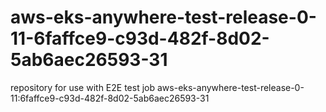 # aws-eks-anywhere-test-release-0-11-6faffce9-c93d-482f-8d02-5ab6aec26593-31
repository for use with E2E test job aws-eks-anywhere-test-release-0-11:6faffce9-c93d-482f-8d02-5ab6aec26593-31
